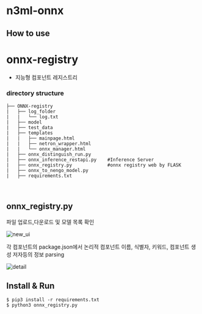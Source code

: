 # n3ml-onnx

## How to use


# onnx-registry
- 지능형 컴포넌트 레지스트리

### directory structure
```
├── ONNX-registry
|   ├── log_folder
|   |   └── log.txt
|   ├── model         
|   ├── test_data
|   ├── templates
|   |   ├── mainpage.html                  
|   |   ├── netron_wrapper.html              
|   |   └── onnx_manager.html             
|   ├── onnx_distinguish_run.py
|   ├── onnx_inference_restapi.py    #Inference Server 
|   ├── onnx_registry.py             #onnx registry web by FLASK
|   ├── onnx_to_nengo_model.py  
|   ├── requirements.txt
```

<br/>


## onnx_registry.py
파일 업로드,다운로드 및 모델 목록 확인

![new_ui](https://user-images.githubusercontent.com/71939195/136668065-3a9de036-9222-4081-a402-43df438b4988.png)


각 컴포넌트의 package.json에서 논리적 컴포넌트 이름, 식별자, 키워드, 컴포넌트 생성 저자등의 정보 parsing

![detail](https://user-images.githubusercontent.com/71939195/136668243-cfcefb79-cabd-41e2-b5e9-868f30f11b01.png)



## Install & Run
```
$ pip3 install -r requirements.txt
$ python3 onnx_registry.py
```
